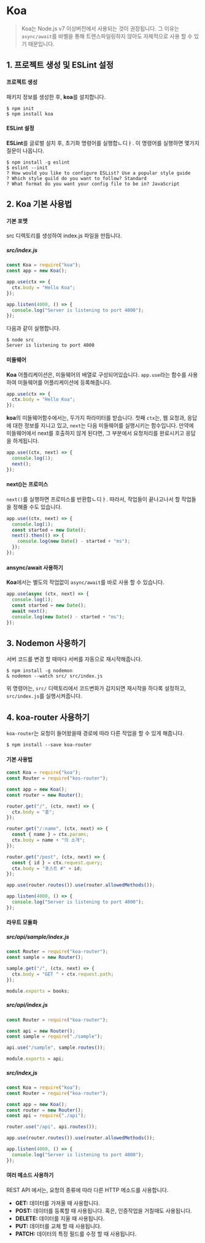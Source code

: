 # Koa

> Koa는 Node.js v7 이상버전에서 사용되는 것이 권장됩니다. 그 이유는 `async/await`를 바벨을 통해 트랜스파일링하지 않아도 자체적으로 사용 할 수 있기 때문입니다.

## 1. 프로젝트 생성 및 ESLint 설정

#### 프로젝트 생성

패키지 정보를 생성한 후, **koa**를 설치합니다.

```
$ npm init
$ npm install koa
```

#### ESLint 설정

**ESLint**를 글로벌 설치 후, 초기화 명령어를 실행합ㄴ디ㅏ. 이 명령어를 실행하면 몇가지 질문이 나옵니다.

```
$ npm install -g eslint
$ eslint --init
? How would you like to configure ESList? Use a popular style guide
? Which style guild do you want to follow? Standard
? What format do you want your config file to be in? JavaScript
```

## 2. Koa 기본 사용법

#### 기본 포멧

src 디렉토리를 생성하여 index.js 파일을 만듭니다.

##### src/index.js

```javascript
const Koa = require("koa");
const app = new Koa();

app.use(ctx => {
  ctx.body = "Hello Koa";
});

app.listen(4000, () => {
  console.log("Server is listening to port 4000");
});
```

다음과 같이 실행합니다.

```
$ node src
Server is listening to port 4000
```

#### 미들웨어

**Koa** 어플리케이션은, 미들웨어의 배열로 구성되어있습니다. `app.use`라는 함수를 사용하여 미들웨어를 어플리케이션에 등록해줍니다.

```javascript
app.use(ctx => {
  ctx.body = "Hello Koa";
});
```

**koa**의 미들웨어함수에서는, 두가지 파라미터를 받습니다. 첫째 `ctx`는, 웹 요청과, 응답에 대한 정보를 지니고 있고, `next`는 다음 미들웨어를 실행시키는 함수입니다. 만약에 미들웨어에서 next를 호출하지 않게 된다면, 그 부분에서 요청처리를 완료시키고 응답을 하게됩니다.

```javascript
app.use((ctx, next) => {
  console.log(1);
  next();
});
```

#### next()는 프로미스

`next()`를 실행하면 프로미스를 반환합ㄴ디ㅏ. 따라서, 작업들이 끝나고나서 할 작업들을 정해줄 수도 있습니다.

```javascript
app.use((ctx, next) => {
  console.log(1);
  const started = new Date();
  next().then(() => {
    console.log(new Date() - started + "ms");
  });
});
```

#### ansync/await 사용하기

**Koa**에서는 별도의 작업없이 `async/await`를 바로 사용 할 수 있습니다.

```javascript
app.use(async (ctx, next) => {
  console.log(1);
  const started = new Date();
  await next();
  console.log(new Date() - started + "ms");
});
```

## 3. Nodemon 사용하기

서버 코드를 변경 할 때마다 서버를 자동으로 재시작해줍니다.

```
$ npm install -g nodemon
& nodemon --watch src/ src/index.js
```

위 명령어는, `src/` 디렉토리에서 코드변화가 감지되면 재시작을 하다록 설정하고, `src/index.js`를 실행시켜줍니다.

## 4. koa-router 사용하기

`koa-router`는 요청이 들어왔을때 경로에 따라 다른 작업을 할 수 있게 해줍니다.

```
$ npm install --save koa-router
```

#### 기본 사용법

```javascript
const Koa = require("koa");
const Router = require("kos-router");

const app = new Koa();
const router = new Router();

router.get("/", (ctx, next) => {
  ctx.body = "홈";
});

router.get("/:name", (ctx, next) => {
  const { name } = ctx.params;
  ctx.body = name + "의 소개";
});

router.get("/post", (ctx, next) => {
  const { id } = ctx.request.query;
  ctx.body = "포스트 #" + id;
});

app.use(router.routes()).use(router.allowedMethods());

app.listen(4000, () => {
  console.log("Server is listening to port 4000");
});
```

#### 라우트 모듈화

##### src/api/sample/index.js

```javascript
const Router = require("koa-router");
const sample = new Router();

sample.get("/", (ctx, next) => {
  ctx.body = "GET " + ctx.request.path;
});

module.exports = books;
```

##### src/api/index.js

```javascript
const Router = require("koa-router");

const api = new Router();
const sample = require("./sample");

api.use("/sample", sample.routes());

module.exports = api;
```

##### src/index,js

```javascript
const Koa = require("koa");
const Router = require("koa-router");

const app = new Koa();
const router = new Router();
const api = require("./api");

router.use("/api", api.routes());

app.use(router.routes()).use(router.allowedMethods());

app.listen(4000, () => {
  console.log("Server is listening to port 4000");
});
```

#### 여러 메소드 사용하기

REST API 에서는, 요청의 종류에 따라 다른 HTTP 메소드를 사용합니다.

- **GET:** 데이터를 가져올 때 사용합니다.
- **POST:** 데이터를 등록할 때 사용됩니다. 혹은, 인증작업을 거칠때도 사용됩니다.
- **DELETE:** 데이터를 지울 때 사용됩니다.
- **PUT:** 데이터를 교체 할 때 사용됩니다.
- **PATCH:** 데이터의 특정 필드를 수정 할 때 사용됩니다.
